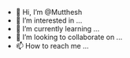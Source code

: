 - 👋 Hi, I’m @Mutthesh
- 👀 I’m interested in ...
- 🌱 I’m currently learning ...
- 💞️ I’m looking to collaborate on ...
- 📫 How to reach me ...

<!---
Mutthesh/Mutthesh is a ✨ special ✨ repository because its `README.md` (this file) appears on your GitHub profile.
You can click the Preview link to take a look at your changes.
--->
